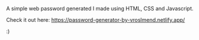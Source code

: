 A simple web password generated I made using HTML, CSS and Javascript. 

Check it out here: https://password-generator-by-vroslmend.netlify.app/

:)
